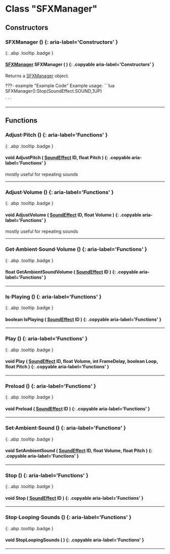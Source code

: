 # Class "SFXManager"
## Constructors
### SFXManager () {: aria-label='Constructors' }
[ ](#){: .abp .tooltip .badge }
#### [SFXManager](../SFXManager) SFXManager ( ) {: .copyable aria-label='Constructors' }

Returns a [SFXManager](../SFXManager) object.

???- example "Example Code"
    Example usage:
    ```lua 
    SFXManager():Stop(SoundEffect.SOUND_1UP)
    
    ```
___ 
## Functions
### Adjust·Pitch () {: aria-label='Functions' }
[ ](#){: .abp .tooltip .badge }
#### void AdjustPitch ( [SoundEffect](../enums/SoundEffect) ID, float Pitch ) {: .copyable aria-label='Functions' }
mostly useful for repeating sounds 
___ 
### Adjust·Volume () {: aria-label='Functions' }
[ ](#){: .abp .tooltip .badge }
#### void AdjustVolume ( [SoundEffect](../enums/SoundEffect) ID, float Volume ) {: .copyable aria-label='Functions' }
mostly useful for repeating sounds 
___ 
### Get·Ambient·Sound·Volume () {: aria-label='Functions' }
[ ](#){: .abp .tooltip .badge }
#### float GetAmbientSoundVolume ( [SoundEffect](../enums/SoundEffect) ID ) {: .copyable aria-label='Functions' }

___ 
### Is·Playing () {: aria-label='Functions' }
[ ](#){: .abp .tooltip .badge }
#### boolean IsPlaying ( [SoundEffect](../enums/SoundEffect) ID ) {: .copyable aria-label='Functions' }

___ 
### Play () {: aria-label='Functions' }
[ ](#){: .abp .tooltip .badge }
#### void Play ( [SoundEffect](../enums/SoundEffect) ID, float Volume, int FrameDelay, boolean Loop, float Pitch ) {: .copyable aria-label='Functions' }

___ 
### Preload () {: aria-label='Functions' }
[ ](#){: .abp .tooltip .badge }
#### void Preload ( [SoundEffect](../enums/SoundEffect) ID ) {: .copyable aria-label='Functions' }

___ 
### Set·Ambient·Sound () {: aria-label='Functions' }
[ ](#){: .abp .tooltip .badge }
#### void SetAmbientSound ( [SoundEffect](../enums/SoundEffect) ID, float Volume, float Pitch ) {: .copyable aria-label='Functions' }

___ 
### Stop () {: aria-label='Functions' }
[ ](#){: .abp .tooltip .badge }
#### void Stop ( [SoundEffect](../enums/SoundEffect) ID ) {: .copyable aria-label='Functions' }

___ 
### Stop·Looping·Sounds () {: aria-label='Functions' }
[ ](#){: .abp .tooltip .badge }
#### void StopLoopingSounds ( ) {: .copyable aria-label='Functions' }

___ 
